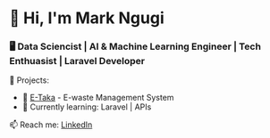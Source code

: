  # 👋 Hi, I'm Mark Ngugi
### 🖥️ Data Sciencist | AI  & Machine Learning Engineer | Tech Enthuasist | Laravel Developer

🚀 Projects:
- 🔗 [E-Taka](https://github.com/markgee-ui/etaka) - E-waste Management System
- 🌱 Currently learning: Laravel | APIs

📫 Reach me: [LinkedIn](https://www.linkedin.com/in/mark-ngugi-675413223/)



